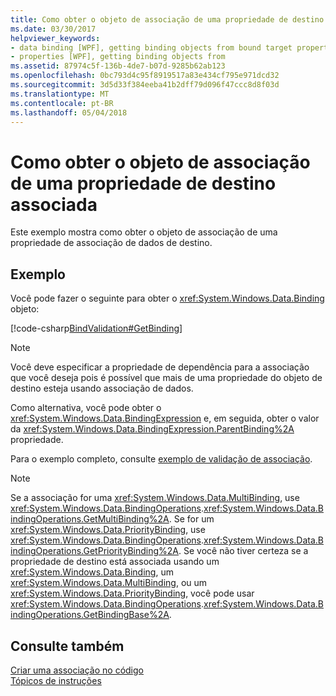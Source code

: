 ```yaml
---
title: Como obter o objeto de associação de uma propriedade de destino associada
ms.date: 03/30/2017
helpviewer_keywords:
- data binding [WPF], getting binding objects from bound target properties
- properties [WPF], getting binding objects from
ms.assetid: 87974c5f-136b-4de7-b07d-9285b62ab123
ms.openlocfilehash: 0bc793d4c95f8919517a83e434cf795e971dcd32
ms.sourcegitcommit: 3d5d33f384eeba41b2dff79d096f47ccc8d8f03d
ms.translationtype: MT
ms.contentlocale: pt-BR
ms.lasthandoff: 05/04/2018
---
```

# <a name="how-to-get-the-binding-object-from-a-bound-target-property"></a>Como obter o objeto de associação de uma propriedade de destino associada
Este exemplo mostra como obter o objeto de associação de uma propriedade de associação de dados de destino.  
  
## <a name="example"></a>Exemplo  
 Você pode fazer o seguinte para obter o <xref:System.Windows.Data.Binding> objeto:  
  
 [!code-csharp[BindValidation#GetBinding](../../../../samples/snippets/csharp/VS_Snippets_Wpf/BindValidation/CSharp/Window1.xaml.cs#getbinding)]  
  
> [!NOTE]
>  Você deve especificar a propriedade de dependência para a associação que você deseja pois é possível que mais de uma propriedade do objeto de destino esteja usando associação de dados.  
  
 Como alternativa, você pode obter o <xref:System.Windows.Data.BindingExpression> e, em seguida, obter o valor da <xref:System.Windows.Data.BindingExpression.ParentBinding%2A> propriedade.  
  
 Para o exemplo completo, consulte [exemplo de validação de associação](http://go.microsoft.com/fwlink/?LinkID=159972).  
  
> [!NOTE]
>  Se a associação for uma <xref:System.Windows.Data.MultiBinding>, use <xref:System.Windows.Data.BindingOperations>.<xref:System.Windows.Data.BindingOperations.GetMultiBinding%2A>. Se for um <xref:System.Windows.Data.PriorityBinding>, use <xref:System.Windows.Data.BindingOperations>.<xref:System.Windows.Data.BindingOperations.GetPriorityBinding%2A>. Se você não tiver certeza se a propriedade de destino está associada usando um <xref:System.Windows.Data.Binding>, um <xref:System.Windows.Data.MultiBinding>, ou um <xref:System.Windows.Data.PriorityBinding>, você pode usar <xref:System.Windows.Data.BindingOperations>.<xref:System.Windows.Data.BindingOperations.GetBindingBase%2A>.  
  
## <a name="see-also"></a>Consulte também  
 [Criar uma associação no código](../../../../docs/framework/wpf/data/how-to-create-a-binding-in-code.md)  
 [Tópicos de instruções](../../../../docs/framework/wpf/data/data-binding-how-to-topics.md)
